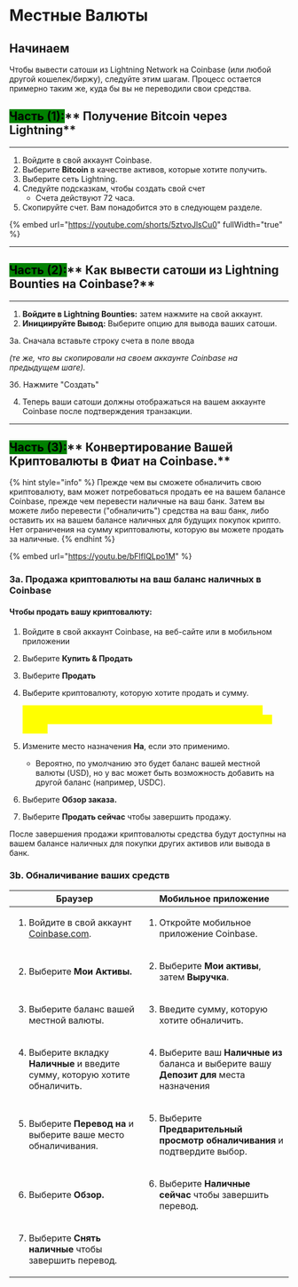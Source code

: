 # Местные Валюты

## Начинаем

Чтобы вывести сатоши из Lightning Network на Coinbase (или любой другой кошелек/биржу), следуйте этим шагам. Процесс остается примерно таким же, куда бы вы не переводили свои средства.

## <mark style="background-color:green;">**Часть (1):**</mark>\*\* Получение Bitcoin через Lightning\*\*

***

1. Войдите в свой аккаунт Coinbase.
2. Выберите **Bitcoin** в качестве активов, которые хотите получить.
3. Выберите сеть Lightning.
4. Следуйте подсказкам, чтобы создать свой счет
   * Счета действуют 72 часа.
5. Скопируйте счет. Вам понадобится это в следующем разделе.

{% embed url="https://youtube.com/shorts/5ztvoJlsCu0" fullWidth="true" %}

***

## <mark style="background-color:green;">**Часть (2):**</mark>\*\* Как вывести сатоши из Lightning Bounties на Coinbase?\*\*

***

1. **Войдите в Lightning Bounties:** затем нажмите на свой аккаунт.
2. **Инициируйте Вывод:** Выберите опцию для вывода ваших сатоши.

3a. Сначала вставьте строку счета в поле ввода

_(те же, что вы скопировали на своем аккаунте Coinbase на предыдущем шаге)._

3б. Нажмите "Создать"

4. Теперь ваши сатоши должны отображаться на вашем аккаунте Coinbase после подтверждения транзакции.

***

## <mark style="background-color:green;">**Часть (3):**</mark>\*\* Конвертирование Вашей Криптовалюты в Фиат на Coinbase.\*\*

{% hint style="info" %}
Прежде чем вы сможете обналичить свою криптовалюту, вам может потребоваться продать ее на вашем балансе Coinbase, прежде чем перевести наличные на ваш банк. Затем вы можете либо перевести ("обналичить") средства на ваш банк, либо оставить их на вашем балансе наличных для будущих покупок крипто. Нет ограничения на сумму криптовалюты, которую вы можете продать за наличные.
{% endhint %}

{% embed url="https://youtu.be/bFlfIQLpo1M" %}

### **3a. Продажа криптовалюты на ваш баланс наличных в Coinbase**

#### **Чтобы продать вашу криптовалюту:**

1. Войдите в свой аккаунт Coinbase, на веб-сайте или в мобильном приложении
2. Выберите **Купить & Продать**
3. Выберите **Продать**
4.  Выберите криптовалюту, которую хотите продать и сумму.

    _<mark style="color:yellow;">Если вы используете мобильное устройство, вам нужно будет выбрать актив, который вы хотите продать, прежде чем вводить сумму</mark>_
5. Измените место назначения **На**, если это применимо.
   * Вероятно, по умолчанию это будет баланс вашей местной валюты (USD), но у вас может быть возможность добавить на другой баланс (например, USDC).
6. Выберите **Обзор заказа.**
7. Выберите **Продать сейчас** чтобы завершить продажу.

После завершения продажи криптовалюты средства будут доступны на вашем балансе наличных для покупки других активов или вывода в банк.

### **3b. Обналичивание ваших средств**

| Браузер                                                                                                            | Мобильное приложение                                                                                                                        |
| ------------------------------------------------------------------------------------------------------------------ | ------------------------------------------------------------------------------------------------------------------------------------------- |
| <ol><li>Войдите в свой аккаунт <a href="http://coinbase.com">Coinbase.com</a>.</li></ol>                           | <ol><li>Откройте мобильное приложение Coinbase.</li></ol>                                                                                   |
| <ol start="2"><li>Выберите <strong>Мои</strong> <strong>Активы.</strong></li></ol>                                 | <ol start="2"><li>Выберите <strong>Мои активы</strong>, затем <strong>Выручка</strong>.</li></ol>                                           |
| <ol start="3"><li>Выберите баланс вашей местной валюты.</li></ol>                                                  | <ol start="3"><li>Введите сумму, которую хотите обналичить.</li></ol>                                                                       |
| <ol start="4"><li>Выберите вкладку <strong>Наличные</strong> и введите сумму, которую хотите обналичить.</li></ol> | <ol start="4"><li>Выберите ваш <strong>Наличные из</strong> баланса и выберите вашу <strong>Депозит для</strong> места назначения</li></ol> |
| <ol start="5"><li>Выберите <strong>Перевод на</strong> и выберите ваше место обналичивания.</li></ol>              | <ol start="5"><li>Выберите <strong>Предварительный просмотр обналичивания</strong> и подтвердите выбор.</li></ol>                           |
| <ol start="6"><li>Выберите <strong>Обзор.</strong></li></ol>                                                       | <ol start="6"><li>Выберите <strong>Наличные сейчас</strong> чтобы завершить перевод.</li></ol>                                              |
| <ol start="7"><li>Выберите <strong>Снять наличные</strong> чтобы завершить перевод.</li></ol>                      |                                                                                                                                             |
